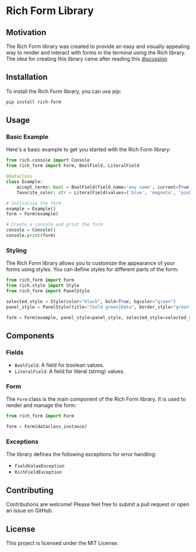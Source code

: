 
# Rich Form Library

## Motivation

The Rich Form library was created to provide an easy and visually appealing way to render and interact with forms in the terminal using the Rich library. The idea for creating this library came after reading this [discussion](https://github.com/Textualize/rich/discussions/1785)

## Installation

To install the Rich Form library, you can use pip:

```bash
pip install rich-form
```

## Usage

### Basic Example

Here's a basic example to get you started with the Rich Form library:

```python
from rich.console import Console
from rich_form import Form, BoolField, LiteralField

@dataclass
class Example:
    accept_terms: bool = BoolField(field_name='any name', current=True, aliases=("Yes", "No"))
    favorite_color: str = LiteralField(values=('blue', 'magneta', 'pinky'), field_name='favorite color')

# Initialize the form
example = Example()
form = Form(example)

# Create a console and print the form
console = Console()
console.print(form)
```

### Styling

The Rich Form library allows you to customize the appearance of your forms using styles. You can define styles for different parts of the form:

```python
from rich_form import Form
from rich.style import Style
from rich_form import PanelStyle

selected_style = Style(color="black", bold=True, bgcolor="green")
panel_style = PanelStyle(title="[bold green]Data", border_style="green")

form = Form(example, panel_style=panel_style, selected_style=selected_style)
```

## Components

### Fields

- `BoolField`: A field for boolean values.
- `LiteralField`: A field for literal (string) values.

### Form

The `Form` class is the main component of the Rich Form library. It is used to render and manage the form:

```python
from rich_form import Form

form = Form(dataclass_instance)
```

### Exceptions

The library defines the following exceptions for error handling:

- `FieldValueException`
- `RichFieldException`

## Contributing

Contributions are welcome! Please feel free to submit a pull request or open an issue on GitHub.

## License

This project is licensed under the MIT License.
```
